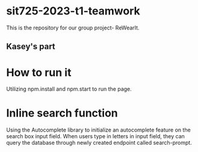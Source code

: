 # sit725-2023-t1-teamwork
This is the repository for our group project- ReWearIt.

## Kasey's part
# How to run it
Utilizing npm.install and npm.start to run the page.
# Inline search function
Using the Autocomplete library to initialize an autocomplete feature on the search box input field. When users type in letters in input field, they can query the database through newly created endpoint called search-prompt.